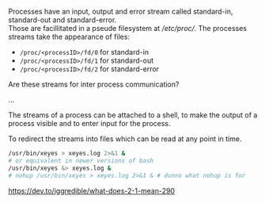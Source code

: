 Processes have an input, output and error stream called standard-in, standard-out and standard-error.  
Those are facillitated in a pseude filesystem at */etc/proc/*.
The processes streams take the appearance of files:  
+ `/proc/<processID>/fd/0` for standard-in
+ `/proc/<processID>/fd/1` for standard-out
+ `/proc/<processID>/fd/2` for standard-error

Are these streams for inter process communication?  

...

The streams of a process can be attached to a shell, to make the output of a process visible and to enter input for the process.  

To redirect the streams into files which can be read at any point in time.  
<!-- Dazu verwendet man bspw. `nohup` (*no-hangup* wird wie `sudo` VOR dem eigentlichen Befehl notiert): -->
```bash
/usr/bin/xeyes > xeyes.log 2>&1 &
# or equivalent in newer versions of bash
/usr/bin/xeyes &> xeyes.log &
# nohup /usr/bin/xeyes > xeyes.log 2>&1 & # dunno what nohup is for
``` 
https://dev.to/iggredible/what-does-2-1-mean-290